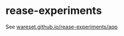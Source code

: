 # rease-experiments

See [wareset.github.io/rease-experiments/app](https://wareset.github.io/rease-experiments/app/)
